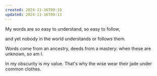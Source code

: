 ```yaml
---
created: 2024-11-16T09:10
updated: 2024-11-16T09:13
---
```



My words are so easy to understand,
so easy to follow,

and yet nobody in the world
understands or follows them.

Words come from an ancestry,
deeds from a mastery:
when these are unknown, so am I.

In my obscurity
is my value.
That's why the wise
wear their jade under common clothes.



